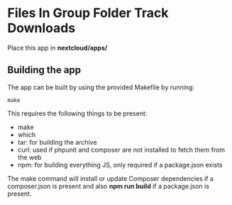 # Files In Group Folder Track Downloads
Place this app in **nextcloud/apps/**

## Building the app

The app can be built by using the provided Makefile by running:

    make

This requires the following things to be present:
* make
* which
* tar: for building the archive
* curl: used if phpunit and composer are not installed to fetch them from the web
* npm: for building everything JS, only required if a package.json exists

The make command will install or update Composer dependencies if a composer.json is present and also **npm run build** if a package.json is present.